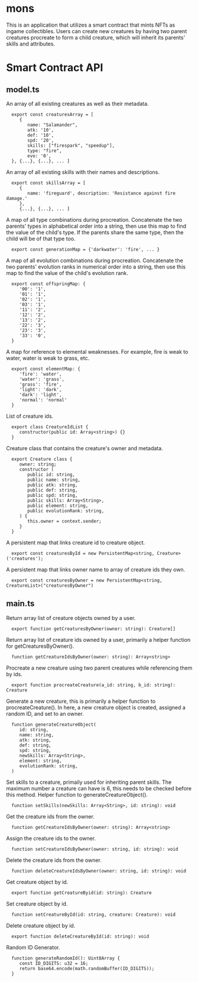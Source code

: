 mons
==================

This is an application that utilizes a smart contract that mints NFTs as ingame collectibles. Users can create new creatures by having two parent creatures procreate to form a child creature, which will inherit its parents' skills and attributes.

Smart Contract API
=====================

model.ts
----------

   An array of all existing creatures as well as their metadata.

      export const creaturesArray = [
         {
            name: "Salamander",
            atk: '10',
            def: '10',
            spd: '20',
            skills: ["firespark", "speedup"], 
            type: "fire", 
            evo: '0',
      }, {...}, {...}, ... ]

   An array of all existing skills with their names and descriptions.

      export const skillsArray = [
         {
            name: 'fireguard', description: 'Resistance against fire damage.'
         }, 
         {...}, {...}, ... ]

   A map of all type combinations during procreation. Concatenate the two parents' types in alphabetical order into a string, then use this map to find the value of the child's type. If the parents share the same type, then the child will be of that type too.

      export const generationMap = {'darkwater': 'fire', ... }

   A map of all evolution combinations during procreation. Concatenate the two parents' evolution ranks in numerical order into a string, then use this map to find the value of the child's evolution rank.

      export const offspringMap: {
         '00': '1',
         '01': '1',
         '02': '1',
         '03': '1',
         '11': '2',
         '12': '2',
         '13': '2',
         '22': '3',
         '23': '3',
         '33': '0',
      }

   A map for reference to elemental weaknesses. For example, fire is weak to water, water is weak to grass, etc.

      export const elementMap: {
         'fire': 'water',
         'water': 'grass',
         'grass': 'fire',
         'light': 'dark',
         'dark': 'light',
         'normal': 'normal'
      }

   List of creature ids.

      export class CreatureIdList {
         constructor(public id: Array<string>) {}
      }

   Creature class that contains the creature's owner and metadata.

      export Creature class {
         owner: string;
         constructor (
            public id: string,
            public name: string,
            public atk: string,
            public def: string,
            public spd: string,
            public skills: Array<String>,
            public element: string,
            public evolutionRank: string,
         ) {
            this.owner = context.sender;
         }
      }

   A persistent map that links creature id to creature object.

      export const creaturesById = new PersistentMap<string, Creature>('creatures');

   A persistent map that links owner name to array of creature ids they own.
         
      export const creaturesByOwner = new PersistentMap<string, CreatureList>("creaturesByOwner")

   
main.ts
----------

   Return array list of creature objects owned by a user.

      export function getCreaturesByOwner(owner: string): Creature[]
      
   Return array list of creature ids owned by a user, primarily a helper function for getCreaturesByOwner().
      
      function getCreatureIdsByOwner(owner: string): Array<string>
      
   Procreate a new creature using two parent creatures while referencing them by ids.

      export function procreateCreature(a_id: string, b_id: string): Creature
   
   Generate a new creature, this is primarily a helper function to procreateCreature(). In here, a new creature object is created, assigned a random ID, and set to an owner.

      function generateCreatureObject(
         id: string, 
         name: string,
         atk: string,
         def: string,
         spd: string,
         newSkills: Array<String>,
         element: string,
         evolutionRank: string,
      )

   Set skills to a creature, primaily used for inheriting parent skills. The maximum number a creature can have is 6, this needs to be checked before this method. Helper function to generateCreatureObject().

      function setSkills(newSkills: Array<String>, id: string): void

   Get the creature ids from the owner.

      function getCreatureIdsByOwner(owner: string): Array<string>

   Assign the creature ids to the owner.

      function setCreatureIdsByOwner(owner: string, id: string): void

   Delete the creature ids from the owner.

      function deleteCreatureIdsByOwner(owner: string, id: string): void

   Get creature object by id.

      export function getCreatureByid(id: string): Creature

   Set creature object by id.

      function setCreatureById(id: string, creature: Creature): void

   Delete creature object by id.

      export function deleteCreatureById(id: string): void

   Random ID Generator.

      function generateRandomId(): Uint8Array {
         const ID_DIGITS: u32 = 16;
         return base64.encode(math.randomBuffer(ID_DIGITS));
      }